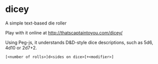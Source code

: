 dicey
=====

A simple text-based die roller

Play with it online at http://thatscaptaintoyou.com/dicey/

Using Peg-js, it understands D&D-style dice descriptions, such as 5d6, 4d10 or 2d7+2.

    [<number of rolls>]d<sides on dice>[+<modifier>]
